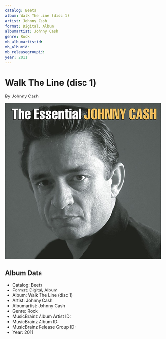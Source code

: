 ```yaml
---
catalog: Beets
album: Walk The Line (disc 1)
artist: Johnny Cash
format: Digital, Album
albumartist: Johnny Cash
genre: Rock
mb_albumartistid: 
mb_albumid: 
mb_releasegroupid: 
year: 2011
---
```


# Walk The Line (disc 1)

By Johnny Cash

![](../../assets/beetscovers/Johnny_Cash-Walk_The_Line_disc_1.jpg)

## Album Data

- Catalog: Beets
- Format: Digital, Album
- Album: Walk The Line (disc 1)
- Artist: Johnny Cash
- Albumartist: Johnny Cash
- Genre: Rock
- MusicBrainz Album Artist ID: 
- MusicBrainz Album ID: 
- MusicBrainz Release Group ID: 
- Year: 2011

